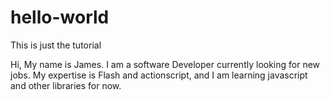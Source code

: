 # hello-world
This is just the tutorial

Hi, My name is James. I am a software Developer currently looking for new jobs.
My expertise is Flash and actionscript, and I am learning javascript and other libraries for now.
